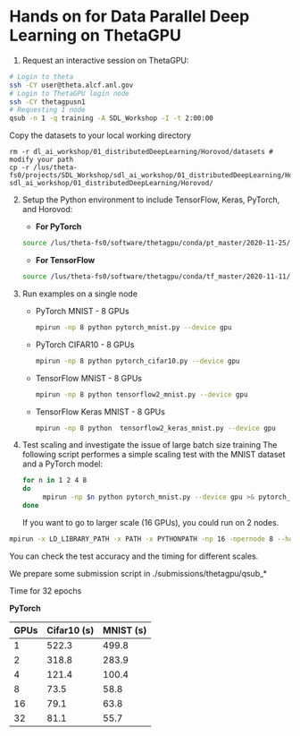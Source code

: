 # Hands on for Data Parallel Deep Learning on ThetaGPU

1. Request an interactive session on ThetaGPU:
```bash
# Login to theta
ssh -CY user@theta.alcf.anl.gov 
# Login to ThetaGPU login node
ssh -CY thetagpusn1 
# Requesting 1 node 
qsub -n 1 -q training -A SDL_Workshop -I -t 2:00:00
```
Copy the datasets to your local working directory 
```
rm -r dl_ai_workshop/01_distributedDeepLearning/Horovod/datasets # modify your path
cp -r /lus/theta-fs0/projects/SDL_Workshop/sdl_ai_workshop/01_distributedDeepLearning/Horovod/datasets sdl_ai_workshop/01_distributedDeepLearning/Horovod/
```

2. Setup the Python environment to include TensorFlow, Keras, PyTorch, and Horovod:
   - **For PyTorch**
   ```bash
   source /lus/theta-fs0/software/thetagpu/conda/pt_master/2020-11-25/mconda3/setup.sh
   ```

   - **For TensorFlow**
   ```bash
   source /lus/theta-fs0/software/thetagpu/conda/tf_master/2020-11-11/mconda3/setup.sh
   ```

3. Run examples on a single node
   - PyTorch MNIST - 8 GPUs
     ```bash
     mpirun -np 8 python pytorch_mnist.py --device gpu
     ```

   - PyTorch CIFAR10 - 8 GPUs
     ```bash
     mpirun -np 8 python pytorch_cifar10.py --device gpu
     ```

   -  TensorFlow MNIST - 8 GPUs
      ```bash
      mpirun -np 8 python tensorflow2_mnist.py --device gpu
      ```

   - TensorFlow Keras MNIST - 8 GPUs
     ```bash
     mpirun -np 8 python  tensorflow2_keras_mnist.py --device gpu
     ```
     
4. Test scaling and investigate the issue of large batch size training
The following script performes a simple scaling test with the MNIST dataset and a PyTorch model:
   ```bash
   for n in 1 2 4 8
   do
     	mpirun -np $n python pytorch_mnist.py --device gpu >& pytorch_mnist.out.$n
   done
   ```
   If you want to go to larger scale (16 GPUs), you could run on 2 nodes. 
  ```bash
  mpirun -x LD_LIBRARY_PATH -x PATH -x PYTHONPATH -np 16 -npernode 8 --hostfile $COBALT_NODEFILE  python pytorch_mnist.py --device gpu >& pytorch_mnist.out
  ```
   You can check the test accuracy and the timing for different scales.
  
   We prepare some submission script in ./submissions/thetagpu/qsub_*
   
   Time for 32 epochs 
   
   **PyTorch**
   
| GPUs | Cifar10 (s) | MNIST (s) |
| ---- | ---------------------- | -------------------- |
|    1 |            522.3       |         499.8        |
|    2 |            318.8       |         283.9        |
|    4 |            121.4       |         100.4        |
|    8 |             73.5       |         58.8         |
|   16 |             79.1       |         63.8         |
|   32 |             81.1       |         55.7         |   
